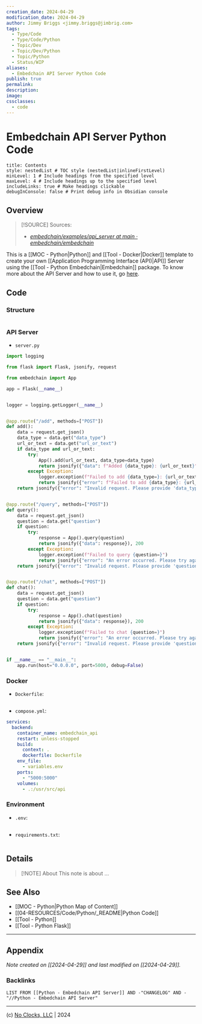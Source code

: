 ```yaml
---
creation_date: 2024-04-29
modification_date: 2024-04-29
author: Jimmy Briggs <jimmy.briggs@jimbrig.com>
tags:
  - Type/Code
  - Type/Code/Python
  - Topic/Dev
  - Topic/Dev/Python
  - Topic/Python
  - Status/WIP
aliases:
  - Embedchain API Server Python Code
publish: true
permalink:
description:
image:
cssclasses:
  - code
---
```


# Embedchain API Server Python Code

```table-of-contents
title: Contents 
style: nestedList # TOC style (nestedList|inlineFirstLevel)
minLevel: 1 # Include headings from the specified level
maxLevel: 4 # Include headings up to the specified level
includeLinks: true # Make headings clickable
debugInConsole: false # Print debug info in Obsidian console
```

## Overview

> [!SOURCE] Sources:
> - *[embedchain/examples/api\_server at main · embedchain/embedchain](https://github.com/embedchain/embedchain/tree/main/examples/api_server)*

This is a [[MOC - Python|Python]] and [[Tool - Docker|Docker]] template to create your own [[Application Programming Interface (API)|API]] Server using the [[Tool - Python Embedchain|Embedchain]] package. To know more about the API Server and how to use it, go [here](https://docs.embedchain.ai/examples/api_server).

## Code

### Structure

```plaintext

```

### API Server

- `server.py`

```python
import logging

from flask import Flask, jsonify, request

from embedchain import App

app = Flask(__name__)


logger = logging.getLogger(__name__)


@app.route("/add", methods=["POST"])
def add():
    data = request.get_json()
    data_type = data.get("data_type")
    url_or_text = data.get("url_or_text")
    if data_type and url_or_text:
        try:
            App().add(url_or_text, data_type=data_type)
            return jsonify({"data": f"Added {data_type}: {url_or_text}"}), 200
        except Exception:
            logger.exception(f"Failed to add {data_type=}: {url_or_text=}")
            return jsonify({"error": f"Failed to add {data_type}: {url_or_text}"}), 500
    return jsonify({"error": "Invalid request. Please provide 'data_type' and 'url_or_text' in JSON format."}), 400


@app.route("/query", methods=["POST"])
def query():
    data = request.get_json()
    question = data.get("question")
    if question:
        try:
            response = App().query(question)
            return jsonify({"data": response}), 200
        except Exception:
            logger.exception(f"Failed to query {question=}")
            return jsonify({"error": "An error occurred. Please try again!"}), 500
    return jsonify({"error": "Invalid request. Please provide 'question' in JSON format."}), 400


@app.route("/chat", methods=["POST"])
def chat():
    data = request.get_json()
    question = data.get("question")
    if question:
        try:
            response = App().chat(question)
            return jsonify({"data": response}), 200
        except Exception:
            logger.exception(f"Failed to chat {question=}")
            return jsonify({"error": "An error occurred. Please try again!"}), 500
    return jsonify({"error": "Invalid request. Please provide 'question' in JSON format."}), 400


if __name__ == "__main__":
    app.run(host="0.0.0.0", port=5000, debug=False)
```

### Docker

- `Dockerfile`:

```dockerfile

```

- `compose.yml`:

```yaml
services:
  backend:
    container_name: embedchain_api
    restart: unless-stopped
    build:
      context: .
      dockerfile: Dockerfile
    env_file:
      - variables.env
    ports:
      - "5000:5000"
    volumes:
      - .:/usr/src/api
```

### Environment

- `.env`:

```plaintext

```

- `requirements.txt`:

```plaintext

```


## Details

> [!NOTE] About
> This note is about ...

## See Also

- [[MOC - Python|Python Map of Content]]
- [[04-RESOURCES/Code/Python/_README|Python Code]]
- [[Tool - Python]]
- [[Tool - Python Flask]]


***

## Appendix

*Note created on [[2024-04-29]] and last modified on [[2024-04-29]].*

### Backlinks

```dataview
LIST FROM [[Python - Embedchain API Server]] AND -"CHANGELOG" AND -"//Python - Embedchain API Server"
```

***

(c) [No Clocks, LLC](https://github.com/noclocks) | 2024